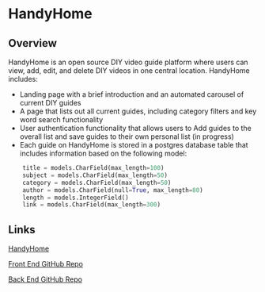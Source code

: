# HandyHome
## Overview
HandyHome is an open source DIY video guide platform where users can view, add, edit, and delete DIY videos in one central location. HandyHome includes: 
* Landing page with a brief introduction and an automated carousel of current DIY guides
* A page that lists out all current guides, including category filters and key word search functionality
* User authentication functionality that allows users to Add guides to the overall list and save guides to their own personal list (in progress)
* Each guide on HandyHome is stored in a postgres database table that includes information based on the following model:
```python
    title = models.CharField(max_length=100)
    subject = models.CharField(max_length=50)
    category = models.CharField(max_length=50)
    author = models.CharField(null=True, max_length=80)
    length = models.IntegerField()
    link = models.CharField(max_length=300)
```

## Links
[HandyHome](https://diyfrontend.herokuapp.com/)

[Front End GitHub Repo](https://github.com/sean-r-g/DIY-app-frontend)

[Back End GitHub Repo](https://github.com/sean-r-g/DIY-app-backend)
